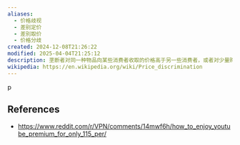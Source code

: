 ```yaml
---
aliases:
  - 价格歧视
  - 差别定价
  - 差別取价
  - 价格分歧
created: 2024-12-08T21:26:22
modified: 2025-04-04T21:25:12
description: 垄断者对同一种物品向某些消费者收取的价格高于另一些消费者，或者对少量购买的消费者收取的价格高于大量购买的消费者。通常以顾客对象、地区等特性作为区分。但并不是所有的价格差别都是价格歧视，价格歧视通常指的是在相同的市场中向不同的消费者群体收取不同的价格，而不是基于地理位置。如果定价策略主要基于购买力和市场条件等经济因素，那么这种做法可能更容易被接受
wikipedia: https://en.wikipedia.org/wiki/Price_discrimination
---
```

p
## References

  - https://www.reddit.com/r/VPN/comments/14mwf6h/how_to_enjoy_youtube_premium_for_only_115_per/
